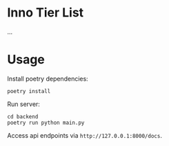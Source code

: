 # Inno Tier List

...

# Usage

Install poetry dependencies:

```
poetry install
```

Run server:

```
cd backend
poetry run python main.py
```

Access api endpoints via `http://127.0.0.1:8000/docs`.